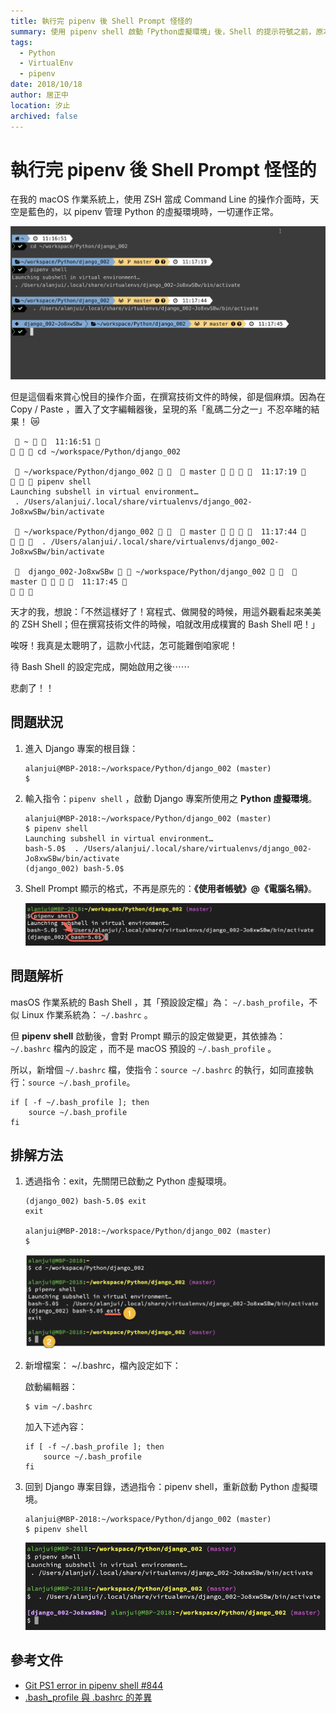 ```yaml
---
title: 執行完 pipenv 後 Shell Prompt 怪怪的
summary: 使用 pipenv shell 啟動「Python虛擬環境」後，Shell 的提示符號之前，原本該顯示的「使用者帳號」、「目前所在目錄路徑」全都不見了⋯⋯
tags:
  - Python
  - VirtualEnv
  - pipenv
date: 2018/10/18
author: 居正中
location: 汐止
archived: false
---
```


# 執行完 pipenv 後 Shell Prompt 怪怪的

在我的 macOS 作業系統上，使用 ZSH 當成 Command Line 的操作介面時，天空是藍色的，以 pipenv 管理 Python 的虛擬環境時，一切運作正常。


<!-- ![](https://paper-attachments.dropbox.com/s_E0FE9E5474053ADFE59BF139FA39C215CCC86B81A5277B5AE04311F8F42685B9_1571196203931_image.png) -->
![](/img/2018-10-18-Fig-01.png)


但是這個看來賞心悅目的操作介面，在撰寫技術文件的時候，卻是個麻煩。因為在 Copy / Paste ，置入了文字編輯器後，呈現的系「亂碼二分之一」不忍卒睹的結果！  😿

      ~    11:16:51 
       cd ~/workspace/Python/django_002
    
      ~/workspace/Python/django_002     master      11:17:19 
       pipenv shell
    Launching subshell in virtual environment…
     . /Users/alanjui/.local/share/virtualenvs/django_002-Jo8xwSBw/bin/activate
    
      ~/workspace/Python/django_002     master      11:17:44 
        . /Users/alanjui/.local/share/virtualenvs/django_002-Jo8xwSBw/bin/activate
    
       django_002-Jo8xwSBw   ~/workspace/Python/django_002     master      11:17:45 
      

天才的我，想說：「不然這樣好了！寫程式、做開發的時候，用這外觀看起來美美的 ZSH Shell；但在撰寫技術文件的時候，咱就改用成樸實的 Bash Shell 吧！」

唉呀！我真是太聰明了，這款小代誌，怎可能難倒咱家呢！

待 Bash Shell 的設定完成，開始啟用之後⋯⋯

悲劇了！！  


## 問題狀況

 1. 進入 Django 專案的根目錄：

        alanjui@MBP-2018:~/workspace/Python/django_002 (master) 
        $ 

 2. 輸入指令：`pipenv shell` ，啟動 Django 專案所使用之 **Python 虛擬環境**。

        alanjui@MBP-2018:~/workspace/Python/django_002 (master) 
        $ pipenv shell
        Launching subshell in virtual environment…
        bash-5.0$  . /Users/alanjui/.local/share/virtualenvs/django_002-Jo8xwSBw/bin/activate
        (django_002) bash-5.0$ 

 3. Shell Prompt 顯示的格式，不再是原先的：**《使用者帳號》@《電腦名稱》**。

    ![](/img/2018-10-18-Fig-02.png)


## 問題解析

masOS 作業系統的 Bash Shell ，其「預設設定檔」為： `~/.bash_profile`，不似 Linux 作業系統為： `~/.bashrc` 。

但 **pipenv shell** 啟動後，會對 Prompt 顯示的設定做變更，其依據為： `~/.bashrc` 檔內的設定 ，而不是 macOS 預設的 `~/.bash_profile` 。

所以，新增個 `~/.bashrc` 檔，使指令：`source ~/.bashrc` 的執行，如同直接執行：`source ~/.bash_profile`。

```shell{2:2}
if [ -f ~/.bash_profile ]; then
    source ~/.bash_profile
fi
```


## 排解方法

 1. 透過指令：exit，先關閉已啟動之 Python 虛擬環境。

        (django_002) bash-5.0$ exit
        exit
        
        alanjui@MBP-2018:~/workspace/Python/django_002 (master) 
        $ 

    ![](/img/2018-10-18-Fig-03.png)


 2. 新增檔案： ~/.bashrc，檔內設定如下：

    啟動編輯器：

        $ vim ~/.bashrc
    
    加入下述內容：

    ```shell
    if [ -f ~/.bash_profile ]; then
        source ~/.bash_profile
    fi
    ```

 3. 回到 Django 專案目錄，透過指令：pipenv shell，重新啟動 Python 虛擬環境。

        alanjui@MBP-2018:~/workspace/Python/django_002 (master) 
        $ pipenv shell

    ![](/img/2018-10-18-Fig-04.png)



## 參考文件


- [Git PS1 error in pipenv shell #844](https://github.com/pypa/pipenv/issues/844)
- [.bash_profile 與 .bashrc 的差異](http://jamestw.logdown.com/posts/283485--bash-profile-bashrc-difference?source=post_page-----4834eaf73379----------------------)
